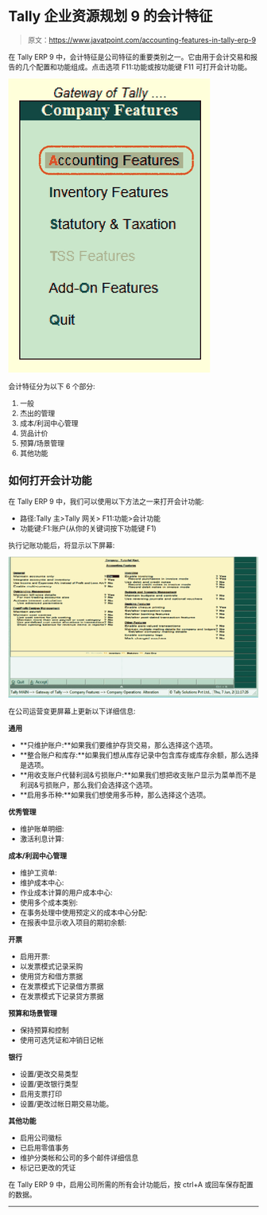 # Tally 企业资源规划 9 的会计特征

> 原文：<https://www.javatpoint.com/accounting-features-in-tally-erp-9>

在 Tally ERP 9 中，会计特征是公司特征的重要类别之一。它由用于会计交易和报告的几个配置和功能组成。点击选项 F11:功能或按功能键 F11 可打开会计功能。

![Accounting Features in Tally ERP 9](img/7abc2a8e3d7514cd718c65abdba9ae3a.png)

会计特征分为以下 6 个部分:

1.  一般
2.  杰出的管理
3.  成本/利润中心管理
4.  货品计价
5.  预算/场景管理
6.  其他功能

## 如何打开会计功能

在 Tally ERP 9 中，我们可以使用以下方法之一来打开会计功能:

*   路径:Tally 主>Tally 网关> F11:功能>会计功能
*   功能键:F1:账户(从你的关键词按下功能键 F1)

执行记账功能后，将显示以下屏幕:

![Accounting Features in Tally ERP 9](img/fff3c2b504e496e66d7777e25a725455.png)

在公司运营变更屏幕上更新以下详细信息:

**通用**

*   **只维护账户:**如果我们要维护存货交易，那么选择这个选项。
*   **整合账户和库存:**如果我们想从库存记录中包含库存或库存余额，那么选择是选项。
*   **用收支账户代替利润&亏损账户:**如果我们想把收支账户显示为菜单而不是利润&亏损账户，那么我们会选择这个选项。
*   **启用多币种:**如果我们想使用多币种，那么选择这个选项。

**优秀管理**

*   维护账单明细:
*   激活利息计算:

**成本/利润中心管理**

*   维护工资单:
*   维护成本中心:
*   作业成本计算的用户成本中心:
*   使用多个成本类别:
*   在事务处理中使用预定义的成本中心分配:
*   在报表中显示收入项目的期初余额:

**开票**

*   启用开票:
*   以发票模式记录采购
*   使用贷方和借方票据
*   在发票模式下记录借方票据
*   在发票模式下记录贷方票据

**预算和场景管理**

*   保持预算和控制
*   使用可选凭证和冲销日记帐

**银行**

*   设置/更改交易类型
*   设置/更改银行类型
*   启用支票打印
*   设置/更改过帐日期交易功能。

**其他功能**

*   启用公司徽标
*   已启用零值事务
*   维护分类帐和公司的多个邮件详细信息
*   标记已更改的凭证

在 Tally ERP 9 中，启用公司所需的所有会计功能后，按 ctrl+A 或回车保存配置的数据。

* * *